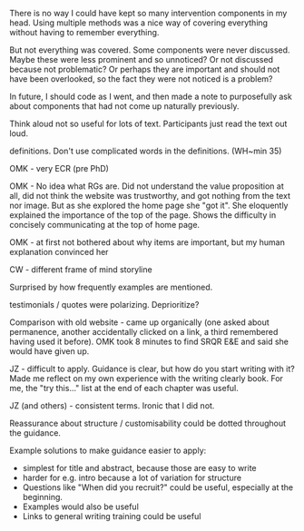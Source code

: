 There is no way I could have kept so many intervention components in my head. Using multiple methods was a nice way of covering everything without having to remember everything. 

But not everything was covered. Some components were never discussed. Maybe these were less prominent and so unnoticed? Or not discussed because not problematic? Or perhaps they are important and should not have been overlooked, so the fact they were not noticed is a problem? 

In future, I should code as I went, and then made a note to purposefully ask about components that had not come up naturally previously.



Think aloud not so useful for lots of text. Participants just read the text out loud. 

definitions. Don't use complicated words in the definitions. (WH~min 35)

OMK - very ECR (pre PhD)

OMK - No idea what RGs are. Did not understand the value proposition at all, did not think the website was trustworthy, and got nothing from the text nor image. But as she explored the home page she "got it". She eloquently explained the importance of the top of the page. Shows the difficulty in concisely communicating at the top of home page. 

OMK - at first not bothered about why items are important, but my human explanation convinced her

CW - different frame of mind storyline

Surprised by how frequently examples are mentioned. 

testimonials / quotes were polarizing. Deprioritize?

Comparison with old website - came up organically (one asked about permanence, another accidentally clicked on a link, a third remembered having used it before). OMK took 8 minutes to find SRQR E&E and said she would have given up. 

JZ - difficult to apply. Guidance is clear, but how do you start writing with it? Made me reflect on my own experience with the writing clearly book. For me, the "try this..." list at the end of each chapter was useful.

JZ (and others) - consistent terms. Ironic that I did not.

Reassurance about structure / customisability could be dotted throughout the guidance. 

Example solutions to make guidance easier to apply:

* simplest for title and abstract, because those are easy to write
* harder for e.g. intro because a lot of variation for structure
* Questions like "When did you recruit?" could be useful, especially at the beginning. 
* Examples would also be useful
* Links to general writing training could be useful

